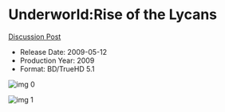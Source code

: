 # Underworld:Rise of the Lycans

[Discussion Post](https://www.avsforum.com/threads/bass-eq-for-filtered-movies.2995212/post-58307078)

* Release Date: 2009-05-12
* Production Year: 2009
* Format: BD/TrueHD 5.1

![img 0](https://i.imgur.com/o9TKIZG.jpg)

![img 1](https://i.imgur.com/IQmzSQf.png)

